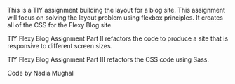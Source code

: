 This is a TIY assignment building the layout for a blog site. This assignment will focus on solving the layout problem using flexbox principles. It creates all of the CSS for the Flexy Blog site.

TIY Flexy Blog Assignment Part II refactors the code to produce
a site that is responsive to different screen sizes.

TIY Flexy Blog Assignment Part III refactors the CSS code using Sass.

Code by Nadia Mughal
